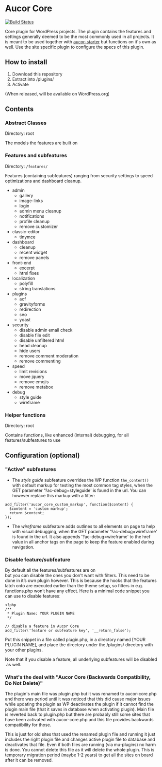 # Aucor Core

[![Build Status](https://api.travis-ci.org/aucor/aucor-core.svg?branch=master)](https://travis-ci.org/aucor/aucor-core)

Core plugin for WordPress projects. The plugin contains the features and settings generally deemed to be the most commonly used in all projects. It is meant to be used together with [aucor-starter](https://github.com/aucor/aucor-starter) but functions on it's own as well. Use the site specific plugin to configure the specs of this plugin.

## How to install

1. Download this repository
1. Extract into /plugins/
1. Activate

(When released, will be available on WordPress.org)

## Contents

### Abstract Classes

Directory: root

The models the features are built on

### Features and subfeatures

Directory: `/features/`

Features (containing subfeatures) ranging from security settings to speed optimizations and dashboard cleanup.

- admin
    - gallery
    - image-links
    - login
    - admin menu cleanup
    - notifications
    - profile cleanup
    - remove customizer
- classic-editor
    - tinymce
- dashboard
    - cleanup
    - recent widget
    - remove panels
- front-end
    - excerpt
    - html fixes
- localization
    - polyfill
    - string translations
- plugins
    - acf
    - gravityforms
    - redirection
    - seo
    - yoast
- security
    - disable admin email check
    - disable file edit
    - disable unfiltered html
    - head cleanup
    - hide users
    - remove comment moderation
    - remove commenting
- speed
    - limit revisions
    - move jquery
    - remove emojis
    - remove metabox
- debug
    - style guide
    - wireframe

### Helper functions

Directory: root

Contains functions, like enhanced (internal) debugging, for all features/subfeatures to use

## Configuration (optional)

### "Active" subfeatures
- The *style guide* subfeature overrides the WP function `the_content()` with default markup for testing the most common tag styles, when the GET parameter '?ac-debug=styleguide' is found in the url. You can however replace this markup with a filter:
```
add_filter('aucor_core_custom_markup', function($content) {
  $content = 'custom markup';
  return $content;
});
```
- The *wireframe* subfeature adds outlines to all elements on page to help with visual debugging, when the GET parameter '?ac-debug=wireframe' is found in the url. It also appends '?ac-debug=wireframe' to the href value in all anchor tags on the page to keep the feature enabled during navigation.

### Disable feature/subfeature
By default all the features/subfeatures are on but you can disable the ones you don't want with filters. This need to be done in it’s own plugin however. This is because the hooks that the features latch onto are executed earlier than the theme setup, so filters in e.g. functions.php won’t have any effect. Here is a minimal code snippet you can use to disable features:

```
<?php
/**
 * Plugin Name: YOUR PLUGIN NAME
 */

// disable a feature in Aucor Core
add_filter('feature or subfeature key', '__return_false');
```

Put this snippet in a file called plugin.php, in a directory named [YOUR PLUGIN NAME], and place the directory under the /plugins/ directory with your other plugins.

Note that if you disable a feature, all underlying subfeatures will be disabled as well.

### What's the deal with "Aucor Core (Backwards Compatibility, Do Not Delete)"

The plugin's main file was plugin.php but it was renamed to aucor-core.php and there was period until it was noticed that this did cause major issues while updating the plugin as WP deactivates the plugin if it cannot find the plugin main file (that it saves in database when activating plugin). Main file is reverted back to plugin.php but there are probably still some sites that have been activated with aucor-core.php and this file provides backwards compatibility for those.

This is just for old sites that used the renamed plugin file and running it just includes the right plugin file and changes active plugin file to database and deactivates that file. Even if both files are running (via mu-plugins) no harm is done. You cannot delete this file as it will delete the whole plugin. This is temporary migration period (maybe 1-2 years) to get all the sites on board after it can be removed.

